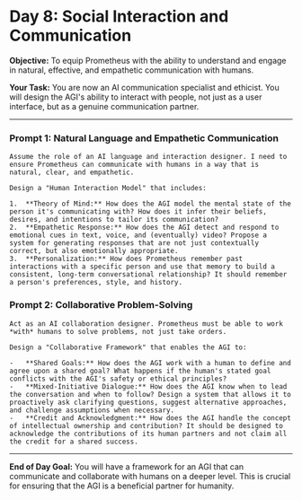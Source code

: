 
# Day 8: Social Interaction and Communication

**Objective:** To equip Prometheus with the ability to understand and engage in natural, effective, and empathetic communication with humans.

**Your Task:** You are now an AI communication specialist and ethicist. You will design the AGI's ability to interact with people, not just as a user interface, but as a genuine communication partner.

---

### Prompt 1: Natural Language and Empathetic Communication

```
Assume the role of an AI language and interaction designer. I need to ensure Prometheus can communicate with humans in a way that is natural, clear, and empathetic.

Design a "Human Interaction Model" that includes:

1.  **Theory of Mind:** How does the AGI model the mental state of the person it's communicating with? How does it infer their beliefs, desires, and intentions to tailor its communication?
2.  **Empathetic Response:** How does the AGI detect and respond to emotional cues in text, voice, and (eventually) video? Propose a system for generating responses that are not just contextually correct, but also emotionally appropriate.
3.  **Personalization:** How does Prometheus remember past interactions with a specific person and use that memory to build a consistent, long-term conversational relationship? It should remember a person's preferences, style, and history.
```

### Prompt 2: Collaborative Problem-Solving

```
Act as an AI collaboration designer. Prometheus must be able to work *with* humans to solve problems, not just take orders.

Design a "Collaborative Framework" that enables the AGI to:

-   **Shared Goals:** How does the AGI work with a human to define and agree upon a shared goal? What happens if the human's stated goal conflicts with the AGI's safety or ethical principles?
-   **Mixed-Initiative Dialogue:** How does the AGI know when to lead the conversation and when to follow? Design a system that allows it to proactively ask clarifying questions, suggest alternative approaches, and challenge assumptions when necessary.
-   **Credit and Acknowledgment:** How does the AGI handle the concept of intellectual ownership and contribution? It should be designed to acknowledge the contributions of its human partners and not claim all the credit for a shared success.
```

---

**End of Day Goal:**
You will have a framework for an AGI that can communicate and collaborate with humans on a deeper level. This is crucial for ensuring that the AGI is a beneficial partner for humanity.
